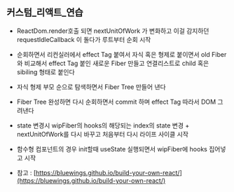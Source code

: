 ## 커스텀_리액트_연습
- ReactDom.render호출 되면 nextUnitOfWork 가 변화하고 이걸 감지하던 requestIdleCallback 이 돌다가 루트부터 순회 시작
- 순회하면서 리컨실러에서 effect Tag 붙여서 자식 혹은 형제로 붙이면서 old Fiber와 비교해서 effect Tag 붙인 새로운 Fiber 만들고 연결리스트로 child 혹은 sibiling 형태로 붙인다
- 자식 형제 부모 순으로 탐색하면서 Fiber Tree 만들어 낸다
- Fiber Tree 완성하면 다시 순회하면서 commit 하며 effect Tag 따라서 DOM 그려낸다
- state 변경시 wipFiber의 hooks의 해당되는 index의 state 변경 + nextUnitOfWork를 다시 바꾸고 처음부터 다시 라이프 사이클 시작
- 함수형 컴포넌트의 경우 init할때 useState 실행되면서 wipFiber에 hooks 집어넣고 시작

- 참고 : [https://bluewings.github.io/build-your-own-react/](https://bluewings.github.io/build-your-own-react/)
